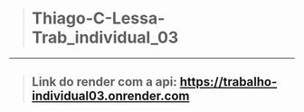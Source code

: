 > # Thiago-C-Lessa-Trab_individual_03
---
> ## Link do render com a api: https://trabalho-individual03.onrender.com
